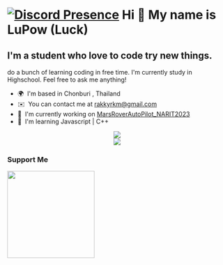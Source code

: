 [![Discord Presence](https://lanyard.cnrad.dev/api/556721357354696705)](https://discord.com/users/556721357354696705)
Hi  👋 My name is LuPow (Luck)
====================================================================================================================================

I'm a student who love to code try new things.
----------------------------------------------

do a bunch of learning coding in free time. I'm currently study in Highschool. Feel free to ask me anything!

*   🌍  I'm based in Chonburi , Thailand
*   ✉️  You can contact me at [rakkyrkm@gmail.com](mailto:rakkyrkm@gmail.com)
*   🚀  I'm currently working on [MarsRoverAutoPilot_NARIT2023](https://github.com/LuPow132/MarsRoverAutoPilot_NARIT2023)
*   🧠  I'm learning Javascript | C++
<p align="center">
  <a href="https://skillicons.dev">
    <img src="https://skillicons.dev/icons?i=arduino,py,ae,azure,blender,cs,html,pr" /><br>
    <img src="https://skillicons.dev/icons?i=unity,unreal,visualstudio,vscode" />
  </a>
</p>

### Support Me

<a href="https://www.buymeacoffee.com/LuPowsProject"><img src="https://cdn.buymeacoffee.com/buttons/v2/default-yellow.png" width="200" /></a>
